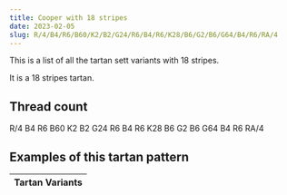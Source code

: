 ```yaml
---
title: Cooper with 18 stripes
date: 2023-02-05
slug: R/4/B4/R6/B60/K2/B2/G24/R6/B4/R6/K28/B6/G2/B6/G64/B4/R6/RA/4
---
```

This is a list of all the tartan sett variants with 18 stripes.

It is a 18 stripes tartan.


## Thread count
R/4 B4 R6 B60 K2 B2 G24 R6 B4 R6 K28 B6 G2 B6 G64 B4 R6 RA/4

## Examples of this tartan pattern

| Tartan Variants |
|---------------|
